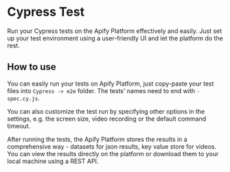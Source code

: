 # Cypress Test

Run your Cypress tests on the Apify Platform effectively and easily. Just set up your test environment using a user-friendly UI and let the platform do the rest.

## How to use

You can easily run your tests on Apify Platform, just copy-paste your test files into `Cypress -> e2e` folder. The tests' names need to end with `-spec.cy.js`.

You can also customize the test run by specifying other options in the settings, e.g. the screen size, video recording or the default command timeout.

After running the tests, the Apify Platform stores the results in a comprehensive way - datasets for json results, key value store for videos. You can view the results directly on the platform or download them to your local machine using a REST API.

